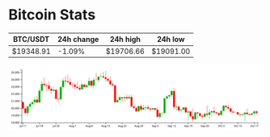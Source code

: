 # Bitcoin Stats

BTC/USDT|24h change|24h high|24h low|
|---|---|---|---|
|$19348.91|-1.09%|$19706.66|$19091.00|

<img src="./chart.svg">
